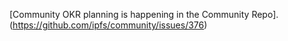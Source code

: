 [Community OKR planning is happening in the Community Repo].(https://github.com/ipfs/community/issues/376)

